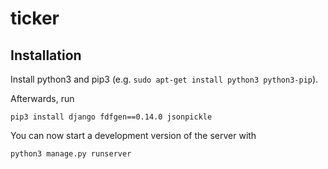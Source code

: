 # ticker

## Installation

Install python3 and pip3 (e.g. `sudo apt-get install python3 python3-pip`).

Afterwards, run

    pip3 install django fdfgen==0.14.0 jsonpickle

You can now start a development version of the server with

    python3 manage.py runserver
